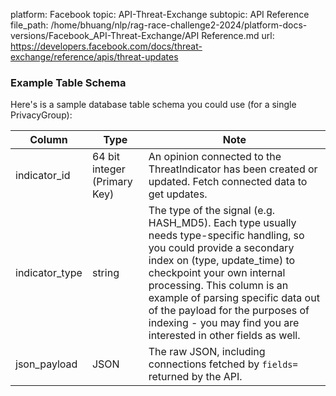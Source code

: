 platform: Facebook
topic: API-Threat-Exchange
subtopic: API Reference
file_path: /home/bhuang/nlp/rag-race-challenge2-2024/platform-docs-versions/Facebook_API-Threat-Exchange/API Reference.md
url: https://developers.facebook.com/docs/threat-exchange/reference/apis/threat-updates

### Example Table Schema

Here's is a sample database table schema you could use (for a single PrivacyGroup):

| Column | Type | Note |
| --- | --- | --- |
| indicator\_id | 64 bit integer (Primary Key) | An opinion connected to the ThreatIndicator has been created or updated. Fetch connected data to get updates. |
| indicator\_type | string | The type of the signal (e.g. HASH\_MD5). Each type usually needs type-specific handling, so you could provide a secondary index on (type, update\_time) to checkpoint your own internal processing. This column is an example of parsing specific data out of the payload for the purposes of indexing - you may find you are interested in other fields as well. |
| json\_payload | JSON | The raw JSON, including connections fetched by `fields=` returned by the API. |